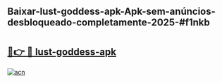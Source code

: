 ## Baixar-lust-goddess-apk-Apk-sem-anúncios-desbloqueado-completamente-2025-#f1nkb

# <h2><a href="https://ainizakaria.my?title=lust-goddess-apk&ref=20M">🔗👉 🔴 lust-goddess-apk</a></h2>

[![acn](https://github.com/user-attachments/assets/0f9c940e-d8b0-45ae-aac7-cd30a18b3e1c)](https://ainizakaria.my?title=lust-goddess-apk&ref=20M)

